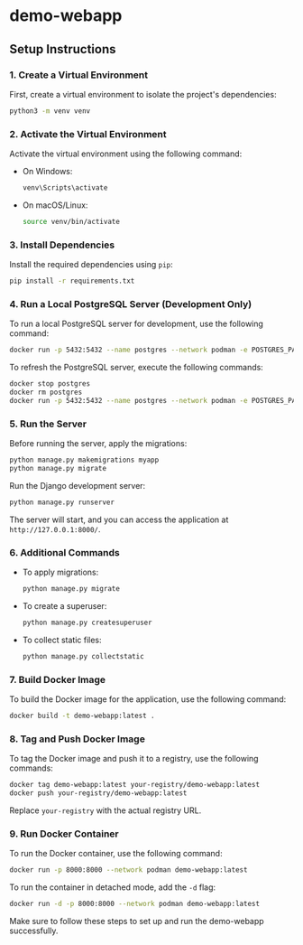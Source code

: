 # demo-webapp

## Setup Instructions

### 1. Create a Virtual Environment

First, create a virtual environment to isolate the project's dependencies:

```bash
python3 -m venv venv
```

### 2. Activate the Virtual Environment

Activate the virtual environment using the following command:

- On Windows:
  ```bash
  venv\Scripts\activate
  ```
- On macOS/Linux:
  ```bash
  source venv/bin/activate
  ```

### 3. Install Dependencies

Install the required dependencies using `pip`:

```bash
pip install -r requirements.txt
```

### 4. Run a Local PostgreSQL Server (Development Only)

To run a local PostgreSQL server for development, use the following command:

```bash
docker run -p 5432:5432 --name postgres --network podman -e POSTGRES_PASSWORD=mypassword -d postgres:16.8
```

To refresh the PostgreSQL server, execute the following commands:

```bash
docker stop postgres
docker rm postgres
docker run -p 5432:5432 --name postgres --network podman -e POSTGRES_PASSWORD=mypassword -d postgres:16.8
```

### 5. Run the Server

Before running the server, apply the migrations:

```bash
python manage.py makemigrations myapp
python manage.py migrate
```

Run the Django development server:

```bash
python manage.py runserver
```

The server will start, and you can access the application at `http://127.0.0.1:8000/`.

### 6. Additional Commands

- To apply migrations:
  ```bash
  python manage.py migrate
  ```

- To create a superuser:
  ```bash
  python manage.py createsuperuser
  ```

- To collect static files:
  ```bash
  python manage.py collectstatic
  ```

### 7. Build Docker Image

To build the Docker image for the application, use the following command:

```bash
docker build -t demo-webapp:latest .
```

### 8. Tag and Push Docker Image

To tag the Docker image and push it to a registry, use the following commands:

```bash
docker tag demo-webapp:latest your-registry/demo-webapp:latest
docker push your-registry/demo-webapp:latest
```

Replace `your-registry` with the actual registry URL.

### 9. Run Docker Container

To run the Docker container, use the following command:

```bash
docker run -p 8000:8000 --network podman demo-webapp:latest
```

To run the container in detached mode, add the `-d` flag:

```bash
docker run -d -p 8000:8000 --network podman demo-webapp:latest
```

Make sure to follow these steps to set up and run the demo-webapp successfully.
